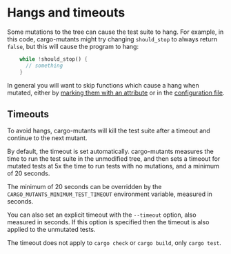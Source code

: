 # Hangs and timeouts

Some mutations to the tree can cause the test suite to hang. For example, in
this code, cargo-mutants might try changing `should_stop` to always return
`false`, but this will cause the program to hang:

```rust
    while !should_stop() {
      // something
    }
```

In general you will want to skip functions which cause a hang when mutated,
either by [marking them with an attribute](skip.md) or in the [configuration
file](filter_mutants.md).

## Timeouts

To avoid hangs, cargo-mutants will kill the test suite after a timeout and
continue to the next mutant.

By default, the timeout is set automatically. cargo-mutants measures the time to
run the test suite in the unmodified tree, and then sets a timeout for mutated
tests at 5x the time to run tests with no mutations, and a minimum of 20
seconds.

The minimum of 20 seconds can be overridden by the
`CARGO_MUTANTS_MINIMUM_TEST_TIMEOUT` environment variable, measured in seconds.

You can also set an explicit timeout with the `--timeout` option, also measured
in seconds. If this option is specified then the timeout is also applied to the
unmutated tests.

The timeout does not apply to `cargo check` or `cargo build`, only `cargo test`.
